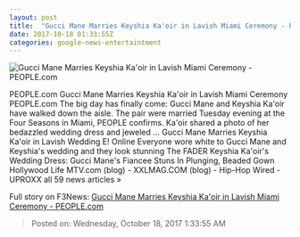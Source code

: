 ```yaml
---
layout: post
title:  "Gucci Mane Marries Keyshia Ka'oir in Lavish Miami Ceremony - PEOPLE.com"
date: 2017-10-18 01:33:55Z
categories: google-news-entertaintment
---
```


![Gucci Mane Marries Keyshia Ka'oir in Lavish Miami Ceremony - PEOPLE.com](http://peopledotcom.files.wordpress.com/2017/09/gucci-mane-1.jpg?crop=0px%2C0px%2C1500px%2C787.5px&resize=1200%2C630)

PEOPLE.com Gucci Mane Marries Keyshia Ka'oir in Lavish Miami Ceremony PEOPLE.com The big day has finally come: Gucci Mane and Keyshia Ka'oir have walked down the aisle. The pair were married Tuesday evening at the Four Seasons in Miami, PEOPLE confirms. Ka'oir shared a photo of her bedazzled wedding dress and jeweled ... Gucci Mane Marries Keyshia Ka'oir in Lavish Wedding E! Online Everyone wore white to Gucci Mane and Keyshia's wedding and they look stunning The FADER Keyshia Ka'oir's Wedding Dress: Gucci Mane's Fiancee Stuns In Plunging, Beaded Gown Hollywood Life MTV.com (blog) - XXLMAG.COM (blog) - Hip-Hop Wired - UPROXX all 59 news articles »


Full story on F3News: [Gucci Mane Marries Keyshia Ka'oir in Lavish Miami Ceremony - PEOPLE.com](http://www.f3nws.com/n/qsEkGC)

> Posted on: Wednesday, October 18, 2017 1:33:55 AM
